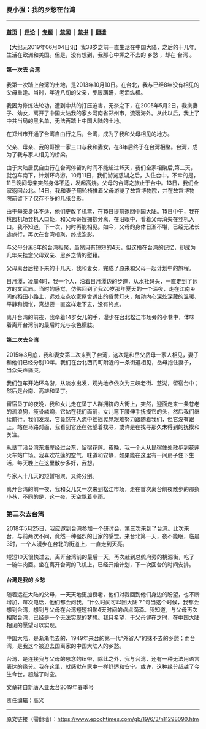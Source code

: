 ### 夏小强：我的乡愁在台湾

---

#### [首页](../../../..?n11298090) &nbsp;|&nbsp; [评论](../../../../../epoch-comment?n11298090) &nbsp;|&nbsp; [专题](../../../../../epoch-special?n11298090) &nbsp;|&nbsp; [禁闻](../../../../../epoch-news?n11298090) &nbsp;|&nbsp; [禁书](../../../../../books?n11298090) &nbsp;|&nbsp; [翻墙](https://github.com/gfw-breaker/nogfw/blob/master/README.md?n11298090)


<div class="post_content" id="artbody" itemprop="articleBody">
 <!-- article content begin -->
 <p>
  【大纪元2019年06月04日讯】我38岁之前一直生活在中国大陆，之后的十几年,生活在欧洲和美国。但是，没有想到，我那心中挥之不去的
  <ok href="https://www.epochtimes.com/gb/tag/%E4%B9%A1%E6%84%81.html">
   乡愁
  </ok>
  ，却在
  <ok href="https://www.epochtimes.com/gb/tag/%E5%8F%B0%E6%B9%BE.html">
   台湾
  </ok>
  。
 </p>
 <h4>
  <strong>
   第一次去
   <ok href="https://www.epochtimes.com/gb/tag/%E5%8F%B0%E6%B9%BE.html">
    台湾
   </ok>
  </strong>
 </h4>
 <p>
  我第一次踏上台湾的土地，是2013年10月10日。在台北，我与已经8年没有相见的父母重逢。当时，年近八旬的父亲，步履蹒跚，老泪纵横。
 </p>
 <p>
  我因为修炼法轮功，遭到中共的打压迫害，无奈之下，在2005年5月2日，我携妻子、幼女，离开了中国大陆我的家乡河南省郑州市，流落海外。从此以后，我上了中共当局的黑名单，无法再踏上中国大陆的土地。
 </p>
 <p>
  在郑州市开通了台湾自由行之后，台湾，成为了我和父母相见的地方。
 </p>
 <p>
  父亲、母亲、我的哥嫂一家三口与我和妻女，在8年后终于在台湾相聚。台湾，成为了我与家人相见的桥梁。
 </p>
 <p>
  由于大陆居民自由行在台湾停留的时间不能超过15天，我们全家相聚后,第二天，就包车南下，计划环岛游。10月11日，我们游览慈湖之后，入住台中。不幸的是，11日晚间母亲突然身体不适，发起高烧。父母的台湾之旅止于台中。13日，我们全家返回台北。14日，我和妻子用轮椅推着父母游览了故宫博物院，并在故宫博物院前留下了仅存不多的几张合影。
 </p>
 <p>
  由于母亲身体不适，他们更改了机票，在15日提前返回中国大陆。15日中午，我在桃园机场登机入口处，和父母哥嫂拥抱分离，在泪眼中，看着父母消失在登机入口。我不知道，下一次，何时再能相见。如今，父母的身体日渐不堪，已经无法长途旅行，再次在台湾相聚，终成泡影。
 </p>
 <p>
  与父母分离8年的台湾相聚，虽然只有短短的4天，但这段在台湾的记忆，却成为几年来挂念父母双亲、思乡之情的慰藉。
 </p>
 <p>
  父母离台后接下来的十几天，我和妻女，完成了原来和父母一起计划中的旅程。
 </p>
 <p>
  日月潭，凌晨4时，我一个人，沿着日月潭边的步道，从水社码头，一直走到了远方的文武庙。当时的感觉，仿佛回到了我20岁那年夏天的一个深夜，走在江南乡间的稻田小路上，远处点点农家屋舍透出的昏黄灯火，触动内心深处深藏的温暖、平静和惆怅，真想要一直这样走下去，没有终点。
 </p>
 <p>
  离开台湾的前夜，我牵着14岁女儿的手，漫步在台北松江市场旁的小巷中，体味着离开台湾前的最后时光与夜色朦胧。
 </p>
 <h4>
  <strong>
   第二次去台湾
  </strong>
 </h4>
 <p>
  2015年3月底，我和妻女第二次来到了台湾，这次是和岳父岳母一家人相见，妻子和他们已经分别10年。我们在台北西门町附近的一条街道相见，岳母抱住妻子，当众失声痛哭。
 </p>
 <p>
  我们包车开始环岛游，从淡水出发，观光地点依次为三峡老街、慈湖，留宿台中；然后是台南、高雄和垦丁。
 </p>
 <p>
  留宿垦丁的夜晚，我和女儿走在垦丁人群拥挤的大街上，突然，迎面走来一条苍老的流浪狗，瘦骨嶙峋，它站在我们面前，女儿弯下腰伸手抚摸它的头，然后我们继续前行。我们发现，它竟然在人流中摇摇晃晃艰难努力跟随着我们，但它没有跟上。站在马路对面，我看到它还在张望着找寻，或许是在找寻那久未得到的抚摸和关注。
 </p>
 <p>
  从垦丁沿台湾东海岸经过台东，留宿花莲。夜晚，我一个人从民宿住处散步到花莲火车站广场。我喜欢花莲的空气，味道和安静，如果能在这里有一间房子住下生活，每天晚上在这里散步多好，我想。
 </p>
 <p>
  与家人十几天的短暂相聚，又终分别。
 </p>
 <p>
  离开台湾的前一夜，我和女儿又一次来到松江市场，走在首次离台前夜散步的那条小巷，不同的是，这一夜，天空飘着小雨。
 </p>
 <h3>
  <strong>
   第三次去台湾
  </strong>
 </h3>
 <p>
  2018年5月25日，我应邀到台湾参加一个研讨会，第三次来到了台湾。此次来台，与前两次不同，竟然一种强烈的归家的感觉。来台北第一天，夜不能眠，临晨3时，一个人漫步在台北的街道上，一直走到天亮。
 </p>
 <p>
  短短10天很快过去，离开台湾前的最后一天，再次赶到总统府旁的桃源街，吃了一碗牛肉面。坐在离开台湾的飞机上，已经开始计划，下一次回台的时间安排。
 </p>
 <h4>
  <strong>
   台湾是我的
   <ok href="https://www.epochtimes.com/gb/tag/%E4%B9%A1%E6%84%81.html">
    乡愁
   </ok>
  </strong>
 </h4>
 <p>
  随着远在大陆的父母，一天天地更加衰老，他们对我回到他们身边的盼望，也不断增加，每次电话，他们都会问我，“什么时间可以回大陆？”每当这个时候，我都会想到台湾，想到与父母在台湾短短相聚4天时间的点点滴滴。我知道，与父母再次相聚台湾，已经是一个无法实现的梦想。我只希望，于父母健在之时，在中国大陆相见的愿望可以实现。
 </p>
 <p>
  中国大陆，是渐渐老去的、1949年来台的第一代“外省人”的抹不去的乡愁；而台湾，是我这个被迫去国离家的中国大陆人的乡愁。
 </p>
 <p>
  台湾，是连接我与父母的思念的纽带，除此之外，我与台湾，还有一种无法用语言表达的缘分。我在这里，就感觉在家中一样舒适和安宁。或许，这种缘分超越了今生今世，超越了时空。
 </p>
 <p>
  文章转自新唐人亚太台2019年春季号
 </p>
 <p>
  责任编辑：高义
 </p>
 <!-- article content end -->
 <div id="below_article_ad">
 </div>
</div>


---

原文链接（需翻墙）：https://www.epochtimes.com/gb/19/6/3/n11298090.htm